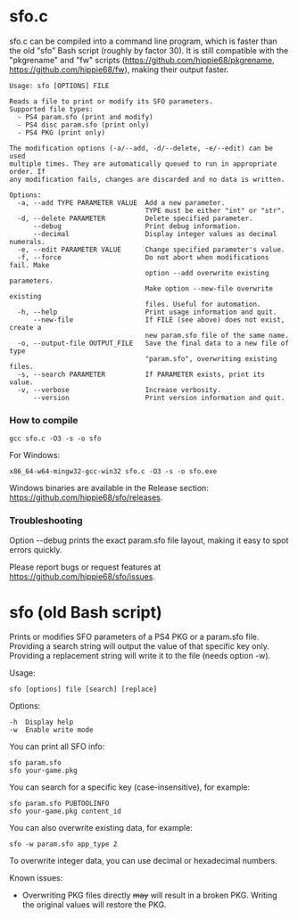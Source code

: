 # sfo.c

sfo.c can be compiled into a command line program, which is faster than the old "sfo" Bash script (roughly by factor 30). It is still compatible with the "pkgrename" and "fw" scripts (https://github.com/hippie68/pkgrename, https://github.com/hippie68/fw), making their output faster.

    Usage: sfo [OPTIONS] FILE
    
    Reads a file to print or modify its SFO parameters.
    Supported file types:
      - PS4 param.sfo (print and modify)
      - PS4 disc param.sfo (print only)
      - PS4 PKG (print only)
    
    The modification options (-a/--add, -d/--delete, -e/--edit) can be used
    multiple times. They are automatically queued to run in appropriate order. If
    any modification fails, changes are discarded and no data is written.
    
    Options:
      -a, --add TYPE PARAMETER VALUE  Add a new parameter.
                                      TYPE must be either "int" or "str".
      -d, --delete PARAMETER          Delete specified parameter.
          --debug                     Print debug information.
          --decimal                   Display integer values as decimal numerals.
      -e, --edit PARAMETER VALUE      Change specified parameter's value.
      -f, --force                     Do not abort when modifications fail. Make
                                      option --add overwrite existing parameters.
                                      Make option --new-file overwrite existing
                                      files. Useful for automation.
      -h, --help                      Print usage information and quit.
          --new-file                  If FILE (see above) does not exist, create a
                                      new param.sfo file of the same name.
      -o, --output-file OUTPUT_FILE   Save the final data to a new file of type
                                      "param.sfo", overwriting existing files.
      -s, --search PARAMETER          If PARAMETER exists, print its value.
      -v, --verbose                   Increase verbosity.
          --version                   Print version information and quit.

### How to compile

    gcc sfo.c -O3 -s -o sfo

For Windows:

    x86_64-w64-mingw32-gcc-win32 sfo.c -O3 -s -o sfo.exe

Windows binaries are available in the Release section: https://github.com/hippie68/sfo/releases.

### Troubleshooting

Option --debug prints the exact param.sfo file layout, making it easy to spot errors quickly.

Please report bugs or request features at https://github.com/hippie68/sfo/issues.

# sfo (old Bash script)

Prints or modifies SFO parameters of a PS4 PKG or a param.sfo file.                  
Providing a search string will output the value of that specific key only.     
Providing a replacement string will write it to the file (needs option -w). 

Usage:

    sfo [options] file [search] [replace]

Options:

    -h  Display help
    -w  Enable write mode

You can print all SFO info:

    sfo param.sfo
    sfo your-game.pkg

You can search for a specific key (case-insensitive), for example:

    sfo param.sfo PUBTOOLINFO
    sfo your-game.pkg content_id

You can also overwrite existing data, for example:

    sfo -w param.sfo app_type 2

To overwrite integer data, you can use decimal or hexadecimal numbers.

Known issues:

- Overwriting PKG files directly ~~may~~ will result in a broken PKG. Writing the original values will restore the PKG.



